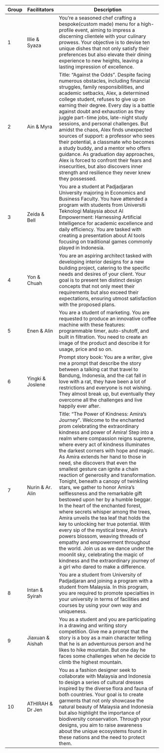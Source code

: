 

| Group | Facilitators     | Description                                                                                                                                                                                                                                                                                                                                                                                                                                                                                                                                                                                                                                                                                                                                                                                                                                                                                                                                                                                                                             |
| ----- | ---------------- | --------------------------------------------------------------------------------------------------------------------------------------------------------------------------------------------------------------------------------------------------------------------------------------------------------------------------------------------------------------------------------------------------------------------------------------------------------------------------------------------------------------------------------------------------------------------------------------------------------------------------------------------------------------------------------------------------------------------------------------------------------------------------------------------------------------------------------------------------------------------------------------------------------------------------------------------------------------------------------------------------------------------------------------- |
| 1     | Illie & Syaza    | You’re a seasoned chef crafting a bespoke(custom made) menu for a high-profile event, aiming to impress a discerning clientele with your culinary prowess. Your objective is to devise ten unique dishes that not only satisfy their preferences but also elevate their dining experience to new heights, leaving a lasting impression of excellence.                                                                                                                                                                                                                                                                                                                                                                                                                                                                                                                                                                                                                                                                                   |
| 2     | Ain & Myra       | Title: “Against the Odds”. Despite facing numerous obstacles, including financial struggles, family responsibilities, and academic setbacks, Alex, a determined college student, refuses to give up on earning their degree. Every day is a battle against doubt and exhaustion as they juggle part-time jobs, late-night study sessions, and personal challenges. But amidst the chaos, Alex finds unexpected sources of support: a professor who sees their potential, a classmate who becomes a study buddy, and a mentor who offers guidance. As graduation day approaches, Alex is forced to confront their fears and insecurities, but also discovers inner strength and resilience they never knew they possessed.                                                                                                                                                                                                                                                                                                               |
| 3     | Zeida & Bell     | You are a student at Padjadjaran University majoring in Economics and Business Faculty. You have attended a program with students from Universiti Teknologi Malaysia about AI Empowerment: Harnessing Artificial Intelligence for academic excellence and daily efficiency. You are tasked with creating a presentation about AI tools focusing on traditional games commonly played in Indonesia.                                                                                                                                                                                                                                                                                                                                                                                                                                                                                                                                                                                                                                      |
| 4     | Yon & Chuah      | You are an aspiring architect tasked with developing interior designs for a new building project, catering to the specific needs and desires of your client. Your goal is to present ten distinct design concepts that not only meet their requirements but also exceed their expectations, ensuring utmost satisfaction with the proposed plans.                                                                                                                                                                                                                                                                                                                                                                                                                                                                                                                                                                                                                                                                                       |
| 5     | Enen & Alin      | You are a student of marketing. You are requested to produce an innovative coffee machine with these features: programmable timer, auto-shutoff, and built in filtration. You need to create an image of the product and describe it for usage, price and so on.                                                                                                                                                                                                                                                                                                                                                                                                                                                                                                                                                                                                                                                                                                                                                                        |
| 6     | Yingki & Joslene | Prompt story book: You are a writer, give me a prompt that describe the story between a talking cat that travel to Bandung, Indonesia, and the cat fall in love with a rat, they have been a lot of restrictions and everyone is not wishing. They almost break up, but eventually they overcome all the challenges and live happily ever after.                                                                                                                                                                                                                                                                                                                                                                                                                                                                                                                                                                                                                                                                                        |
| 7     | Nurin & Ar. Alin | Title: “The Power of Kindness: Amira’s Journey”. Welcome to the enchanted prom celebrating the extraordinary kindness and power of Amira! Step into a realm where compassion reigns supreme, where every act of kindness illuminates the darkest corners with hope and magic. As Amira extends her hand to those in need, she discovers that even the smallest gesture can ignite a chain reaction of generosity and transformation. Tonight, beneath a canopy of twinkling stars, we gather to honor Amira’s selflessness and the remarkable gift bestowed upon her by a humble beggar. In the heart of the enchanted forest, where secrets whisper among the trees, Amira unveils the tea leaf that holds the key to unlocking her true potential. With every sip of the mystical brew, Amira’s powers blossom, weaving threads of empathy and empowerment throughout the world. Join us as we dance under the moonlit sky, celebrating the magic of kindness and the extraordinary journey of a girl who dared to make a difference. |
| 8     | Intan & Syirah   | You are a student from University of Padjadjaran and joining a program with a student from Malaysia. In this program, you are required to promote specialties in your university in terms of facilities and courses by using your own way and uniqueness.                                                                                                                                                                                                                                                                                                                                                                                                                                                                                                                                                                                                                                                                                                                                                                               |
| 9     | Jiaxuan & Aishah | You as a student and you are participating in a drawing and writing story competition. Give me a prompt that the story is a boy as a main character telling that he is an adventurous person and he likes to hike mountain. But one day he faces some challenges when he decide to climb the highest mountain.                                                                                                                                                                                                                                                                                                                                                                                                                                                                                                                                                                                                                                                                                                                          |
| 10    | ATHIRAH & Dr Jen | You as a fashion designer seek to collaborate with Malaysia and Indonesia to design a series of cultural dresses inspired by the diverse flora and fauna of both countries. Your goal is to create garments that not only showcase the natural beauty of Malaysia and Indonesia but also highlight the importance of biodiversity conservation. Through your designs, you aim to raise awareness about the unique ecosystems found in these nations and the need to protect them.                                                                                                                                                                                                                                                                                                                                                                                                                                                                                                                                                       |
